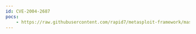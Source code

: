```yaml
---
id: CVE-2004-2687
pocs:
    - https://raw.githubusercontent.com/rapid7/metasploit-framework/master/modules/exploits/unix/misc/distcc_exec.rb
---
```

